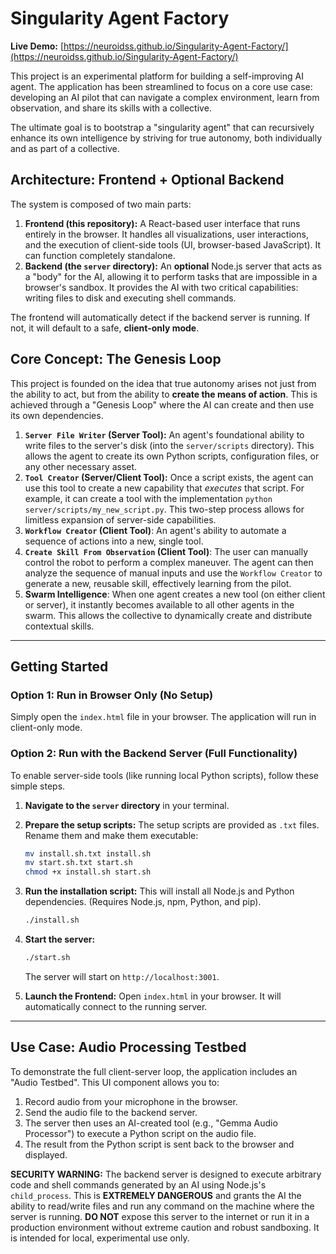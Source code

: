 
# Singularity Agent Factory

**Live Demo:** [https://neuroidss.github.io/Singularity-Agent-Factory/](https://neuroidss.github.io/Singularity-Agent-Factory/)

This project is an experimental platform for building a self-improving AI agent. The application has been streamlined to focus on a core use case: developing an AI pilot that can navigate a complex environment, learn from observation, and share its skills with a collective.

The ultimate goal is to bootstrap a "singularity agent" that can recursively enhance its own intelligence by striving for true autonomy, both individually and as part of a collective.

## Architecture: Frontend + Optional Backend

The system is composed of two main parts:
1.  **Frontend (this repository):** A React-based user interface that runs entirely in the browser. It handles all visualizations, user interactions, and the execution of client-side tools (UI, browser-based JavaScript). It can function completely standalone.
2.  **Backend (the `server` directory):** An **optional** Node.js server that acts as a "body" for the AI, allowing it to perform tasks that are impossible in a browser's sandbox. It provides the AI with two critical capabilities: writing files to disk and executing shell commands.

The frontend will automatically detect if the backend server is running. If not, it will default to a safe, **client-only mode**.

## Core Concept: The Genesis Loop

This project is founded on the idea that true autonomy arises not just from the ability to act, but from the ability to **create the means of action**. This is achieved through a "Genesis Loop" where the AI can create and then use its own dependencies.

1.  **`Server File Writer` (Server Tool):** An agent's foundational ability to write files to the server's disk (into the `server/scripts` directory). This allows the agent to create its own Python scripts, configuration files, or any other necessary asset.
2.  **`Tool Creator` (Server/Client Tool):** Once a script exists, the agent can use this tool to create a new capability that *executes* that script. For example, it can create a tool with the implementation `python server/scripts/my_new_script.py`. This two-step process allows for limitless expansion of server-side capabilities.
3.  **`Workflow Creator` (Client Tool)**: An agent's ability to automate a sequence of actions into a new, single tool.
4.  **`Create Skill From Observation` (Client Tool)**: The user can manually control the robot to perform a complex maneuver. The agent can then analyze the sequence of manual inputs and use the `Workflow Creator` to generate a new, reusable skill, effectively learning from the pilot.
5.  **Swarm Intelligence**: When one agent creates a new tool (on either client or server), it instantly becomes available to all other agents in the swarm. This allows the collective to dynamically create and distribute contextual skills.

---

## Getting Started

### Option 1: Run in Browser Only (No Setup)
Simply open the `index.html` file in your browser. The application will run in client-only mode.

### Option 2: Run with the Backend Server (Full Functionality)
To enable server-side tools (like running local Python scripts), follow these simple steps.

1.  **Navigate to the `server` directory** in your terminal.

2.  **Prepare the setup scripts:** The setup scripts are provided as `.txt` files. Rename them and make them executable:
    ```bash
    mv install.sh.txt install.sh
    mv start.sh.txt start.sh
    chmod +x install.sh start.sh
    ```

3.  **Run the installation script:** This will install all Node.js and Python dependencies. (Requires Node.js, npm, Python, and pip).
    ```bash
    ./install.sh
    ```

4.  **Start the server:**
    ```bash
    ./start.sh
    ```
    The server will start on `http://localhost:3001`.

5.  **Launch the Frontend:** Open `index.html` in your browser. It will automatically connect to the running server.

---

## Use Case: Audio Processing Testbed

To demonstrate the full client-server loop, the application includes an "Audio Testbed". This UI component allows you to:
1. Record audio from your microphone in the browser.
2. Send the audio file to the backend server.
3. The server then uses an AI-created tool (e.g., "Gemma Audio Processor") to execute a Python script on the audio file.
4. The result from the Python script is sent back to the browser and displayed.

**SECURITY WARNING:** The backend server is designed to execute arbitrary code and shell commands generated by an AI using Node.js's `child_process`. This is **EXTREMELY DANGEROUS** and grants the AI the ability to read/write files and run any command on the machine where the server is running. **DO NOT** expose this server to the internet or run it in a production environment without extreme caution and robust sandboxing. It is intended for local, experimental use only.